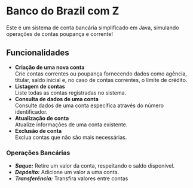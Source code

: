 # Banco do Brazil com Z
Este é um sistema de conta bancária simplificado em Java, simulando operações de contas poupança e corrente!

## Funcionalidades
- **Criação de uma nova conta** </br>
Crie contas correntes ou poupança fornecendo dados como agência, titular, saldo inicial e, no caso de contas correntes, o limite de crédito.
- **Listagem de contas** </br>
Liste todas as contas registradas no sistema.
- **Consulta de dados de uma conta** </br>
Consulte dados de uma conta específica através do número identificador.
- **Atualização de conta** </br>
Atualize informações de uma conta existente.
- **Exclusão de conta** </br>
Exclua contas que não são mais necessárias.

### Operações Bancárias
- ***Saque:*** Retire um valor da conta, respeitando o saldo disponível.
- ***Depósito:*** Adicione um valor a uma conta.
- ***Transferência:*** Transfira valores entre contas


